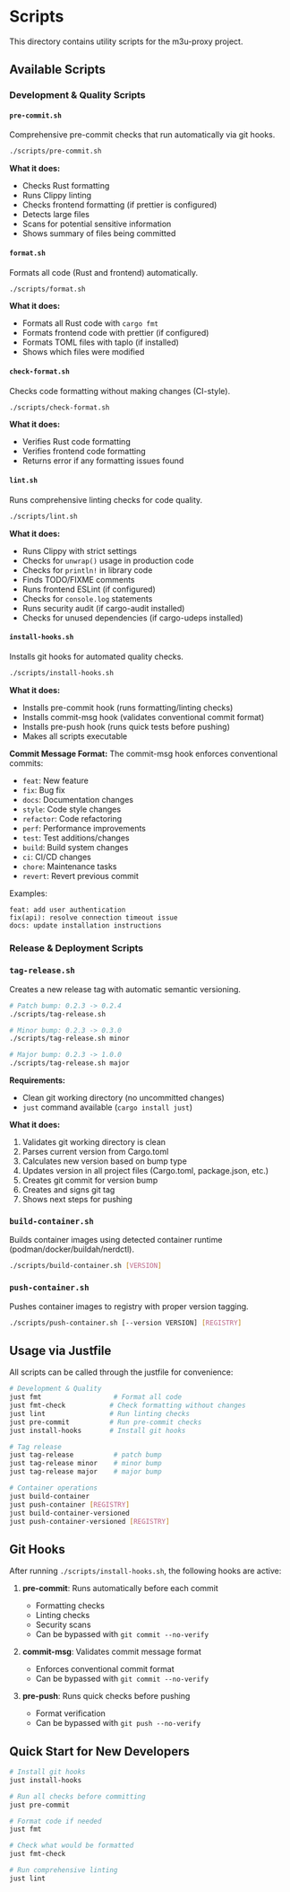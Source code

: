 # Scripts

This directory contains utility scripts for the m3u-proxy project.

## Available Scripts

### Development & Quality Scripts

#### `pre-commit.sh`
Comprehensive pre-commit checks that run automatically via git hooks.

```bash
./scripts/pre-commit.sh
```

**What it does:**
- Checks Rust formatting
- Runs Clippy linting
- Checks frontend formatting (if prettier is configured)
- Detects large files
- Scans for potential sensitive information
- Shows summary of files being committed

#### `format.sh`
Formats all code (Rust and frontend) automatically.

```bash
./scripts/format.sh
```

**What it does:**
- Formats all Rust code with `cargo fmt`
- Formats frontend code with prettier (if configured)
- Formats TOML files with taplo (if installed)
- Shows which files were modified

#### `check-format.sh`
Checks code formatting without making changes (CI-style).

```bash
./scripts/check-format.sh
```

**What it does:**
- Verifies Rust code formatting
- Verifies frontend code formatting
- Returns error if any formatting issues found

#### `lint.sh`
Runs comprehensive linting checks for code quality.

```bash
./scripts/lint.sh
```

**What it does:**
- Runs Clippy with strict settings
- Checks for `unwrap()` usage in production code
- Checks for `println!` in library code
- Finds TODO/FIXME comments
- Runs frontend ESLint (if configured)
- Checks for `console.log` statements
- Runs security audit (if cargo-audit installed)
- Checks for unused dependencies (if cargo-udeps installed)

#### `install-hooks.sh`
Installs git hooks for automated quality checks.

```bash
./scripts/install-hooks.sh
```

**What it does:**
- Installs pre-commit hook (runs formatting/linting checks)
- Installs commit-msg hook (validates conventional commit format)
- Installs pre-push hook (runs quick tests before pushing)
- Makes all scripts executable

**Commit Message Format:**
The commit-msg hook enforces conventional commits:
- `feat`: New feature
- `fix`: Bug fix
- `docs`: Documentation changes
- `style`: Code style changes
- `refactor`: Code refactoring
- `perf`: Performance improvements
- `test`: Test additions/changes
- `build`: Build system changes
- `ci`: CI/CD changes
- `chore`: Maintenance tasks
- `revert`: Revert previous commit

Examples:
```
feat: add user authentication
fix(api): resolve connection timeout issue
docs: update installation instructions
```

### Release & Deployment Scripts

### `tag-release.sh`
Creates a new release tag with automatic semantic versioning.

```bash
# Patch bump: 0.2.3 -> 0.2.4
./scripts/tag-release.sh

# Minor bump: 0.2.3 -> 0.3.0  
./scripts/tag-release.sh minor

# Major bump: 0.2.3 -> 1.0.0
./scripts/tag-release.sh major
```

**Requirements:**
- Clean git working directory (no uncommitted changes)
- `just` command available (`cargo install just`)

**What it does:**
1. Validates git working directory is clean
2. Parses current version from Cargo.toml
3. Calculates new version based on bump type
4. Updates version in all project files (Cargo.toml, package.json, etc.)
5. Creates git commit for version bump
6. Creates and signs git tag
7. Shows next steps for pushing

### `build-container.sh`
Builds container images using detected container runtime (podman/docker/buildah/nerdctl).

```bash
./scripts/build-container.sh [VERSION]
```

### `push-container.sh`
Pushes container images to registry with proper version tagging.

```bash
./scripts/push-container.sh [--version VERSION] [REGISTRY]
```

## Usage via Justfile

All scripts can be called through the justfile for convenience:

```bash
# Development & Quality
just fmt                  # Format all code
just fmt-check           # Check formatting without changes
just lint                # Run linting checks
just pre-commit          # Run pre-commit checks
just install-hooks       # Install git hooks

# Tag release
just tag-release          # patch bump
just tag-release minor    # minor bump  
just tag-release major    # major bump

# Container operations
just build-container
just push-container [REGISTRY]
just build-container-versioned
just push-container-versioned [REGISTRY]
```

## Git Hooks

After running `./scripts/install-hooks.sh`, the following hooks are active:

1. **pre-commit**: Runs automatically before each commit
   - Formatting checks
   - Linting checks
   - Security scans
   - Can be bypassed with `git commit --no-verify`

2. **commit-msg**: Validates commit message format
   - Enforces conventional commit format
   - Can be bypassed with `git commit --no-verify`

3. **pre-push**: Runs quick checks before pushing
   - Format verification
   - Can be bypassed with `git push --no-verify`

## Quick Start for New Developers

```bash
# Install git hooks
just install-hooks

# Run all checks before committing
just pre-commit

# Format code if needed
just fmt

# Check what would be formatted
just fmt-check

# Run comprehensive linting
just lint
```